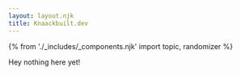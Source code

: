 ```yaml
---
layout: layout.njk
title: Knaackbuilt.dev
---
```

 {% from './_includes/_components.njk' import topic, randomizer  %}


<p> Hey nothing here yet! </p>
